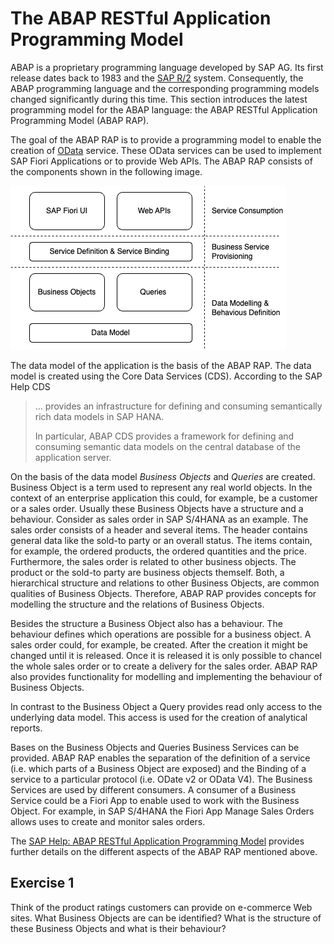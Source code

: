# The ABAP RESTful Application Programming Model

ABAP is a proprietary programming language developed by SAP AG. Its first release dates back to 1983 and the
[SAP R/2](https://en.wikipedia.org/wiki/SAP_R/2) system. Consequently, the ABAP programming language and
the corresponding programming models changed significantly during this time. This section introduces
the latest programming model for the ABAP language: the ABAP RESTful Application Programming Model (ABAP RAP).

The goal of the ABAP RAP is to provide a programming model to enable the creation of [OData](https://www.odata.org/) service.
These OData services can be used to implement SAP Fiori Applications or to provide Web APIs. The ABAP RAP consists of the
components shown in the following image.

![ABAP RAP Components](imgs/abap_rap/rap_components.drawio.png)

The data model of the application is the basis of the ABAP RAP. The data model is created using the Core Data Services (CDS).
According to the SAP Help CDS

> ... provides an infrastructure for defining and consuming semantically rich data models in SAP HANA.
>
> In particular, ABAP CDS provides a framework for defining and consuming semantic data models on the central database of the application server.

On the basis of the data model _Business Objects_ and _Queries_ are created. Business Object is a term used to represent
any real world objects. In the context of an enterprise application this could, for example, be a customer or a sales order.
Usually these Business Objects have a structure and a behaviour. Consider as sales order in SAP S/4HANA as an example.
The sales order consists of a header and several items. The header contains general data like the sold-to party or an overall status.
The items contain, for example, the ordered products, the ordered quantities and the price. Furthermore, the sales order is
related to other business objects. The product or the sold-to party are business objects themself.
Both, a hierarchical structure and relations to other Business Objects, are common qualities of Business Objects. Therefore,
ABAP RAP provides concepts for modelling the structure and the relations of Business Objects.

Besides the structure a Business Object also has a behaviour. The behaviour defines which operations are possible for a
business object. A sales order could, for example, be created. After the creation it might be changed until it is released. Once it
is released it is only possible to chancel the whole sales order or to create a delivery for the sales order. ABAP RAP also provides
functionality for modelling and implementing the behaviour of Business Objects.

In contrast to the Business Object a Query provides read only access to the underlying data model. This access is used
for the creation of analytical reports.

Bases on the Business Objects and Queries Business Services can be provided. ABAP RAP enables the separation of the
definition of a service (i.e. which parts of a Business Object are exposed) and the Binding of a service to a particular
protocol (i.e. ODate v2 or OData V4). The Business Services are used by different consumers. A consumer of a Business Service
could be a Fiori App to enable used to work with the Business Object. For example, in SAP S/4HANA the Fiori App Manage Sales Orders
allows uses to create and monitor sales orders.

The [SAP Help: ABAP RESTful Application Programming Model](https://help.sap.com/docs/ABAP_PLATFORM_NEW/fc4c71aa50014fd1b43721701471913d/289477a81eec4d4e84c0302fb6835035.html?locale=en-US)
provides further details on the different aspects of the ABAP RAP mentioned above.

## Exercise 1

Think of the product ratings customers can provide on e-commerce Web sites. What Business Objects are
can be identified? What is the structure of these Business Objects and what is their behaviour?
